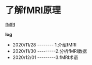 # 了解fMRI原理

[fMRI](./FMRI.md)

**log**

- 2020/11/28 -------- 1.介绍fMRI
- 2020/11/30 ---------2.分析fMRI数据
- 2020/12/01 ---------3.fMRI术语

